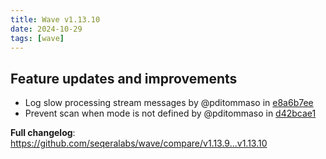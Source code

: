 ```yaml
---
title: Wave v1.13.10
date: 2024-10-29
tags: [wave]
---
```


## Feature updates and improvements

- Log slow processing stream messages by @pditommaso in [e8a6b7ee](https://github.com/seqeralabs/wave/commit/e8a6b7eeabe52cc1fa6079a15bdc268552dca7b0)
- Prevent scan when mode is not defined by @pditommaso in [d42bcae1](https://github.com/seqeralabs/wave/commit/d42bcae17dd40c90dfa8f4d67f06b890f9c402d8)

**Full changelog**: https://github.com/seqeralabs/wave/compare/v1.13.9...v1.13.10
